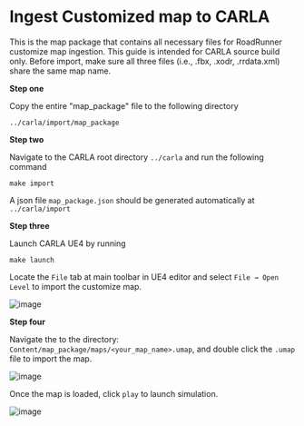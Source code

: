# Ingest Customized map to CARLA

This is the map package that contains all necessary files for RoadRunner customize map ingestion. This guide is intended for CARLA source build only. Before import, make sure all three files (i.e., .fbx, .xodr, .rrdata.xml) share  the same map name.

**Step one** 

Copy the entire "map_package" file to the following directory 
``` directory
../carla/import/map_package
```

**Step two** 

Navigate to the CARLA root directory ```../carla``` and run the following command 
``` terminal
make import
``` 

A json file ```map_package.json``` should be generated automatically at ```../carla/import``` 

**Step three** 

Launch CARLA UE4 by running 
```terminal 
make launch
``` 

Locate the ```File``` tab at main toolbar in UE4 editor and select ```File → Open Level``` to import the customize map.


![image](https://user-images.githubusercontent.com/74442573/113051729-4ed8d880-9174-11eb-9753-dcfb87fd90f6.png)

**Step four**

Navigate the to the directory: ```Content/map_package/maps/<your_map_name>.umap```, and double click the ```.umap``` file to import the map. 


![image](https://user-images.githubusercontent.com/74442573/113051751-55675000-9174-11eb-90b8-fa1ed57897c6.png)


Once the map is loaded, click ```play``` to launch simulation. 

![image](https://user-images.githubusercontent.com/74442573/113051797-61531200-9174-11eb-865b-9660f82d1434.png)
